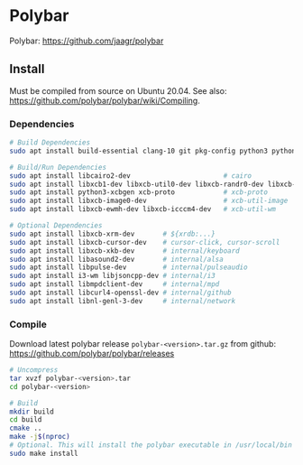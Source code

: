 # Polybar

Polybar: https://github.com/jaagr/polybar

## Install

Must be compiled from source on Ubuntu 20.04. See also: https://github.com/polybar/polybar/wiki/Compiling.

### Dependencies

```bash
# Build Dependencies
sudo apt install build-essential clang-10 git pkg-config python3 python3-sphinx python3-packaging 

# Build/Run Dependencies
sudo apt install libcairo2-dev                       # cairo
sudo apt install libxcb1-dev libxcb-util0-dev libxcb-randr0-dev libxcb-composite0-dev  # libxcb
sudo apt install python3-xcbgen xcb-proto            # xcb-proto
sudo apt install libxcb-image0-dev                   # xcb-util-image
sudo apt install libxcb-ewmh-dev libxcb-icccm4-dev   # xcb-util-wm

# Optional Dependencies
sudo apt install libxcb-xrm-dev       # ${xrdb:...}
sudo apt install libxcb-cursor-dev    # cursor-click, cursor-scroll
sudo apt install libxcb-xkb-dev       # internal/keyboard
sudo apt install libasound2-dev       # internal/alsa
sudo apt install libpulse-dev         # internal/pulseaudio
sudo apt install i3-wm libjsoncpp-dev # internal/i3
sudo apt install libmpdclient-dev     # internal/mpd
sudo apt install libcurl4-openssl-dev # internal/github
sudo apt install libnl-genl-3-dev     # internal/network
```

### Compile

Download latest polybar release `polybar-<version>.tar.gz` from github: https://github.com/polybar/polybar/releases

``` bash
# Uncompress
tar xvzf polybar-<version>.tar
cd polybar-<version>

# Build
mkdir build
cd build
cmake ..
make -j$(nproc)
# Optional. This will install the polybar executable in /usr/local/bin
sudo make install
```
